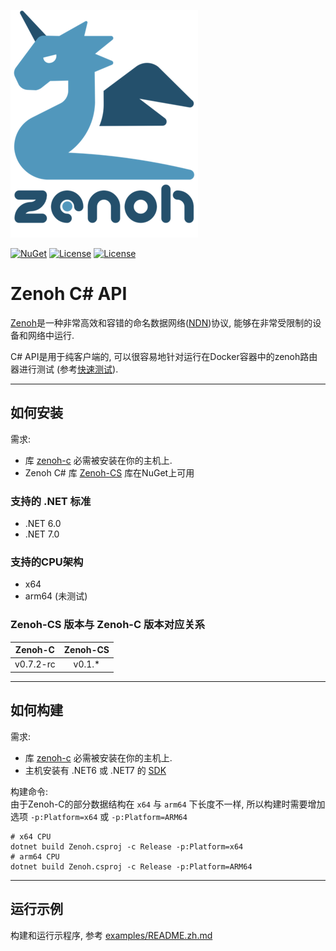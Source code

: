 ![zenoh banner](./zenoh-dragon.png)

[![NuGet](https://img.shields.io/nuget/v/Zenoh-CS?color=blue)](https://www.nuget.org/packages/Zenoh-CS/)
[![License](https://img.shields.io/badge/License-EPL%202.0-blue)](https://choosealicense.com/licenses/epl-2.0/)
[![License](https://img.shields.io/badge/License-Apache%202.0-blue.svg)](https://opensource.org/licenses/Apache-2.0)

# Zenoh C# API

[Zenoh](http://zenoh.io)是一种非常高效和容错的命名数据网络([NDN](http://named-data.net))协议, 能够在非常受限制的设备和网络中运行.

C# API是用于纯客户端的, 可以很容易地针对运行在Docker容器中的zenoh路由器进行测试 (参考[快速测试](https://zenoh.io/docs/getting-started/quick-test/)).

-------------------------------
## 如何安装

需求:
- 库 [zenoh-c](https://github.com/eclipse-zenoh/zenoh-c) 必需被安装在你的主机上.
- Zenoh C# 库 [Zenoh-CS](https://www.nuget.org/packages/Zenoh-CS/) 库在NuGet上可用

### 支持的 .NET 标准 
- .NET 6.0
- .NET 7.0

### 支持的CPU架构
- x64
- arm64 (未测试)

### Zenoh-CS 版本与 Zenoh-C 版本对应关系
|  Zenoh-C  | Zenoh-CS |
|:---------:|:--------:|
| v0.7.2-rc |  v0.1.*  |


-------------------------------
## 如何构建 

需求:
- 库 [zenoh-c](https://github.com/eclipse-zenoh/zenoh-c) 必需被安装在你的主机上.
- 主机安装有 .NET6 或 .NET7 的 [SDK](https://dotnet.microsoft.com/zh-cn/download/dotnet)

构建命令:   
由于Zenoh-C的部分数据结构在 `x64` 与 `arm64` 下长度不一样, 所以构建时需要增加选项 `-p:Platform=x64` 或 `-p:Platform=ARM64`
```shell
# x64 CPU
dotnet build Zenoh.csproj -c Release -p:Platform=x64
# arm64 CPU
dotnet build Zenoh.csproj -c Release -p:Platform=ARM64
```


-------------------------------
## 运行示例

构建和运行示程序, 参考  [examples/README.zh.md](https://github.com/sanri/zenoh-csharp/blob/master/examples/README.zh.md)


